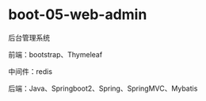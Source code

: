 # boot-05-web-admin
后台管理系统

前端：bootstrap、Thymeleaf

中间件：redis

后端：Java、Springboot2、Spring、SpringMVC、Mybatis
